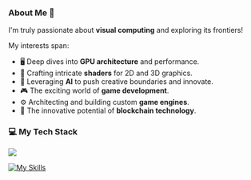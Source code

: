 ### About Me 👋

I'm truly passionate about **visual computing** and exploring its frontiers!

My interests span:
* 🖥️ Deep dives into **GPU architecture** and performance.
* 🎨 Crafting intricate **shaders** for 2D and 3D graphics.
* 🧠 Leveraging **AI** to push creative boundaries and innovate.
* 🎮 The exciting world of **game development**.
* ⚙️ Architecting and building custom **game engines**.
* 🔗 The innovative potential of **blockchain technology**.

### 💻 My Tech Stack

<a href="https://skillicons.dev">
  <img src="https://skillicons.dev/icons?i=c,cpp,cs,rust,python,go,js,ts,react,vue,nextjs,threejs,html,css,unity,figma,ae,blender,matlab,pytorch,docker,kubernetes&perline=11" />
</a>

[![My Skills](https://skillicons.dev/icons?i=aws,gcp,azure,react,vue,flutter&perline=3)](https://skillicons.dev)
